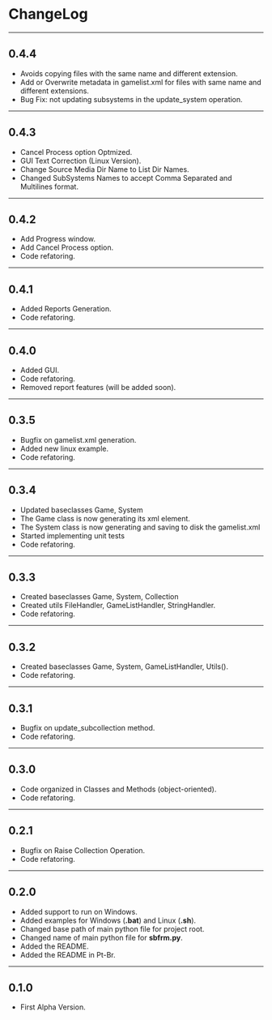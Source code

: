 # ChangeLog

---

## 0.4.4
- Avoids copying files with the same name and different extension.
- Add or Overwrite metadata in gamelist.xml for files with same name and
different extensions.
- Bug Fix: not updating subsystems in the update_system operation.

---

## 0.4.3
- Cancel Process option Optmized.
- GUI Text Correction (Linux Version).
- Change Source Media Dir Name to List Dir Names.
- Changed SubSystems Names to accept Comma Separated and Multilines format.

---

## 0.4.2
- Add Progress window.
- Add Cancel Process option.
- Code refatoring.

---

## 0.4.1
- Added Reports Generation.
- Code refatoring.

---

## 0.4.0
- Added GUI.
- Code refatoring.
- Removed report features (will be added soon).

---

## 0.3.5
- Bugfix on gamelist.xml generation.
- Added new linux example.
- Code refatoring.

---

## 0.3.4
- Updated baseclasses Game, System
- The Game class is now generating its xml element.
- The System class is now generating and saving to disk the gamelist.xml
- Started implementing unit tests
- Code refatoring.

---

## 0.3.3
- Created baseclasses Game, System, Collection
- Created utils FileHandler, GameListHandler, StringHandler.
- Code refatoring.

---

## 0.3.2
- Created baseclasses Game, System, GameListHandler, Utils().
- Code refatoring.

---

## 0.3.1
- Bugfix on update_subcollection method.
- Code refatoring.

---

## 0.3.0
- Code organized in Classes and Methods (object-oriented).
- Code refatoring.

---

## 0.2.1
- Bugfix on Raise Collection Operation.
- Code refatoring.

---

## 0.2.0
- Added support to run on Windows.
- Added examples for Windows (**.bat**) and Linux (**.sh**).
- Changed base path of main python file for project root.
- Changed name of main python file for **sbfrm.py**.
- Added the README.
- Added the README in Pt-Br.

---

## 0.1.0
- First Alpha Version.
